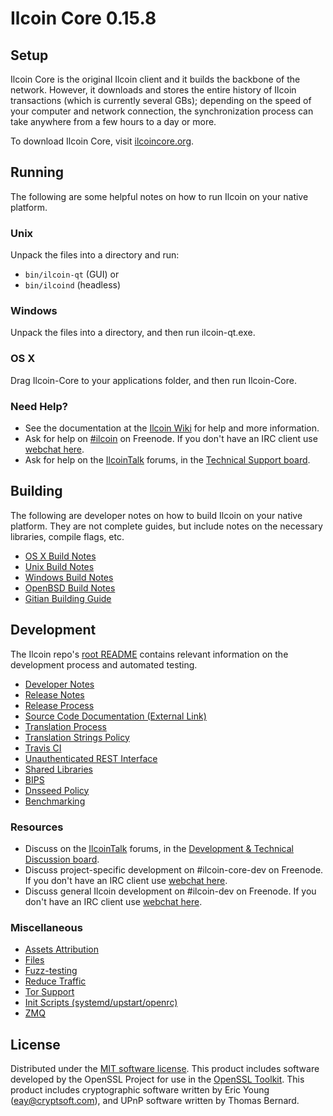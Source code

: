 Ilcoin Core 0.15.8
=====================

Setup
---------------------
Ilcoin Core is the original Ilcoin client and it builds the backbone of the network. However, it downloads and stores the entire history of Ilcoin transactions (which is currently several GBs); depending on the speed of your computer and network connection, the synchronization process can take anywhere from a few hours to a day or more.

To download Ilcoin Core, visit [ilcoincore.org](https://ilcoincore.org/en/releases/).

Running
---------------------
The following are some helpful notes on how to run Ilcoin on your native platform.

### Unix

Unpack the files into a directory and run:

- `bin/ilcoin-qt` (GUI) or
- `bin/ilcoind` (headless)

### Windows

Unpack the files into a directory, and then run ilcoin-qt.exe.

### OS X

Drag Ilcoin-Core to your applications folder, and then run Ilcoin-Core.

### Need Help?

* See the documentation at the [Ilcoin Wiki](https://en.ilcoin.it/wiki/Main_Page)
for help and more information.
* Ask for help on [#ilcoin](http://webchat.freenode.net?channels=ilcoin) on Freenode. If you don't have an IRC client use [webchat here](http://webchat.freenode.net?channels=ilcoin).
* Ask for help on the [IlcoinTalk](https://ilcointalk.org/) forums, in the [Technical Support board](https://ilcointalk.org/index.php?board=4.0).

Building
---------------------
The following are developer notes on how to build Ilcoin on your native platform. They are not complete guides, but include notes on the necessary libraries, compile flags, etc.

- [OS X Build Notes](build-osx.md)
- [Unix Build Notes](build-unix.md)
- [Windows Build Notes](build-windows.md)
- [OpenBSD Build Notes](build-openbsd.md)
- [Gitian Building Guide](gitian-building.md)

Development
---------------------
The Ilcoin repo's [root README](/README.md) contains relevant information on the development process and automated testing.

- [Developer Notes](developer-notes.md)
- [Release Notes](release-notes.md)
- [Release Process](release-process.md)
- [Source Code Documentation (External Link)](https://dev.visucore.com/ilcoin/doxygen/)
- [Translation Process](translation_process.md)
- [Translation Strings Policy](translation_strings_policy.md)
- [Travis CI](travis-ci.md)
- [Unauthenticated REST Interface](REST-interface.md)
- [Shared Libraries](shared-libraries.md)
- [BIPS](bips.md)
- [Dnsseed Policy](dnsseed-policy.md)
- [Benchmarking](benchmarking.md)

### Resources
* Discuss on the [IlcoinTalk](https://ilcointalk.org/) forums, in the [Development & Technical Discussion board](https://ilcointalk.org/index.php?board=6.0).
* Discuss project-specific development on #ilcoin-core-dev on Freenode. If you don't have an IRC client use [webchat here](http://webchat.freenode.net/?channels=ilcoin-core-dev).
* Discuss general Ilcoin development on #ilcoin-dev on Freenode. If you don't have an IRC client use [webchat here](http://webchat.freenode.net/?channels=ilcoin-dev).

### Miscellaneous
- [Assets Attribution](assets-attribution.md)
- [Files](files.md)
- [Fuzz-testing](fuzzing.md)
- [Reduce Traffic](reduce-traffic.md)
- [Tor Support](tor.md)
- [Init Scripts (systemd/upstart/openrc)](init.md)
- [ZMQ](zmq.md)

License
---------------------
Distributed under the [MIT software license](/COPYING).
This product includes software developed by the OpenSSL Project for use in the [OpenSSL Toolkit](https://www.openssl.org/). This product includes
cryptographic software written by Eric Young ([eay@cryptsoft.com](mailto:eay@cryptsoft.com)), and UPnP software written by Thomas Bernard.

